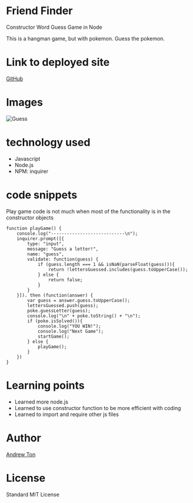 # Friend Finder
Constructor Word Guess Game in Node

<!-- Put a description of what the project is -->
This is a hangman game, but with pokemon. Guess the pokemon.


# Link to deployed site
[GitHub](https://github.com/atton88/Constructor-Word-Guess)

# Images
![Guess](Capture.PNG)

# technology used
- Javascript
- Node.js
- NPM: inquirer

# code snippets

Play game code is not much when most of the functionality is in the constructor objects
```
function playGame() {
    console.log("----------------------------\n");
    inquirer.prompt([{
        type: "input",
        message: "Guess a letter!",
        name: "guess",
        validate: function(guess) {
            if (guess.length === 1 && isNaN(parseFloat(guess))){
                return !lettersGuessed.includes(guess.toUpperCase());
            } else {
                return false;
            }
        }
    }]). then (function(answer) {
        var guess = answer.guess.toUpperCase();
        lettersGuessed.push(guess);
        poke.guessLetter(guess);
        console.log("\n" + poke.toString() + "\n");
        if (poke.isSolved()){
            console.log("YOU WIN!");
            console.log("Next Game");
            startGame();
        } else {
            playGame();
        }
    })
}
```

# Learning points
<!-- Learning points where you would write what you thought was helpful -->
- Learned more node.js
- Learned to use constructor function to be more efficient with coding
- Learned to import and require other js files

# Author 
<!-- make a link to the deployed site and have your name as the link -->
[Andrew Ton](https://github.com/atton88)

# License
Standard MIT License